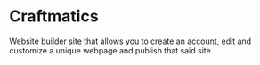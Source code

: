 # Craftmatics
Website builder site that allows you to create an account, edit and customize a unique webpage and publish that said site
